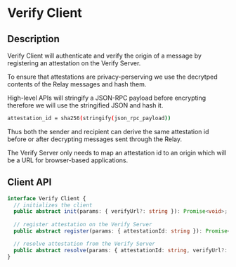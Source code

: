 # Verify Client

## Description

Verify Client will authenticate and verify the origin of a message by registering an attestation on the Verify Server.

To ensure that attestations are privacy-perserving we use the decrytped contents of the Relay messages and hash them.

High-level APIs will stringify a JSON-RPC payload before encrypting therefore we will use the stringified JSON and hash it.

```sh
attestation_id = sha256(stringify(json_rpc_payload))
```

Thus both the sender and recipient can derive the same attestation id before or after decrypting messages sent through the Relay.

The Verify Server only needs to map an attestation id to an origin which will be a URL for browser-based applications.

## Client API

```typescript
interface Verify Client {
  // initializes the client 
  public abstract init(params: { verifyUrl?: string }): Promise<void>;
  
  // register attestation on the Verify Server
  public abstract register(params: { attestationId: string }): Promise<void>;

  // resolve attestation from the Verify Server
  public abstract resolve(params: { attestationId: string, verifyUrl?: string }): Promise<{ origin: string, isScam: boolean | undefined }>;
}
```
